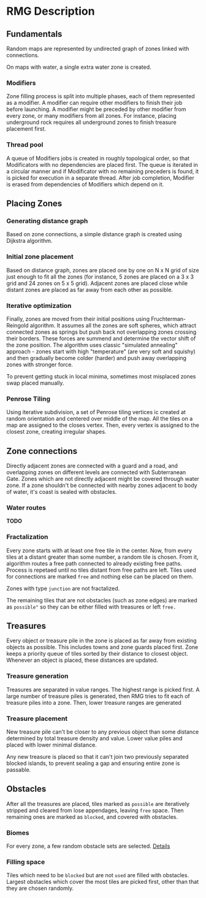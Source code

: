 # RMG Description

## Fundamentals

Random maps are represented by undirected graph of zones linked with connections.

On maps with water, a single extra water zone is created.

### Modifiers

Zone filling process is split into multiple phases, each of them represented as a modifier. A modifier can require other modifiers to finish their job before launching. A modifier might be preceded by other modifier from every zone, or many modifiers from all zones. For instance, placing underground rock requires all underground zones to finish treasure placement first.

### Thread pool

A queue of Modifiers jobs is created in roughly topological order, so that Modificators with no dependencies are placed first. The queue is iterated in a circular manner and if Modificator with no remaining preceders is found, it is picked for execution in a separate thread. After job completion, Modifier is erased from dependencies of Modifiers which depend on it.

## Placing Zones

### Generating distance graph

Based on zone connections, a simple distance graph is created using Dijkstra algorithm.

### Initial zone placement

Based on distance graph, zones are placed one by one on N x N grid of size just enough to fit all the zones (for instance, 5 zones are placed on a 3 x 3 grid and 24 zones on 5 x 5 grid). Adjacent zones are placed close while distant zones are placed as far away from each other as possible.

### Iterative optimization

Finally, zones are moved from their initial positions using Fruchterman-Reingold algorithm. It assumes all the zones are soft spheres, which attract connected zones as springs but push back not overlapping zones crossing their borders. These forces are summend and determine the vector shift of the zone position. The algorithm uses classic "simulated annealing" approach - zones start with high "temperature" (are very soft and squishy) and then gradually become colder (harder) and push away overlapping zones with stronger force.

To prevent getting stuck in local minima, sometimes most misplaced zones swap placed manually.

### Penrose Tiling

Using iterative subdivision, a set of Penrose tiling vertices ic created at random orientation and centered over middle of the map. All the tiles on a map are assigned to the closes vertex. Then, every vertex is assigned to the closest zone, creating irregular shapes.

## Zone connections

Directly adjacent zones are connected with a guard and a road, and overlapping zones on different levels are connected with Subterranean Gate. Zones which are not directly adjacent might be covered through water zone. If a zone shouldn't be connected with nearby zones adjacent to body of water, it's coast is sealed with obstacles.

### Water routes

**TODO**

### Fractalization

Every zone starts with at least one free tile in the center. Now, from every tiles at a distant greater than some number, a random tile is chosen. From it, algorithm routes a free path connected to already existing free paths. Process is repetaed until no tiles distant from free paths are left. Tiles used for connections are marked `free` and nothing else can be placed on them.

Zones with type `junction` are not fractalized.

The remaining tiles that are not obstacles (such as zone edges) are marked as `possible"` so they can be either filled with treasures or left `free.`

## Treasures

Every object or treasure pile in the zone is placed as far away from existing objects as possible. This includes towns and zone guards placed first. Zone keeps a priority queue of tiles sorted by their distance to closest object. Whenever an object is placed, these distances are updated.

### Treasure generation

Treasures are separated in value ranges. The highest range is picked first. A large number of treasure piles is generated, then RMG tries to fit each of treasure piles into a zone. Then, lower treasure ranges are generated

### Treasure placement

New treasure pile can't be closer to any previous object than some distance determined by total treasure density and value. Lower value piles and placed with lower minimal distance.

Any new treasure is placed so that it can't join two previously separated blocked islands, to prevent sealing a gap and ensuring entire zone is passable.

## Obstacles

After all the treasures are placed, tiles marked as `possible` are iteratively stripped and cleared from lose appendages, leaving `free` space. Then remaining ones are marked as `blocked`, and covered with obstacles.

### Biomes

For every zone, a few random obstacle sets are selected. [Details](https://github.com/vcmi/vcmi/blob/develop/docs/modders/Entities_Format/Biome_Format.md)

### Filling space

Tiles which need to be `blocked` but are not `used` are filled with obstacles. Largest obstacles which cover the most tiles are picked first, other than that they are chosen randomly.
